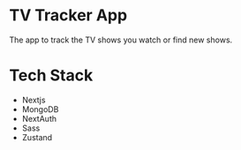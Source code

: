 # TV Tracker App

The app to track the TV shows you watch or find new shows.

# Tech Stack

- Nextjs
- MongoDB
- NextAuth
- Sass
- Zustand
